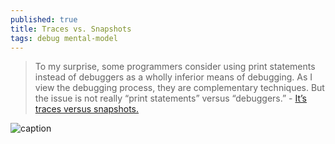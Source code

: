 ```yaml
---
published: true
title: Traces vs. Snapshots
tags: debug mental-model
---
```

> To my surprise, some programmers consider using print statements instead of debuggers as a wholly inferior means of debugging. As I view the debugging process, they are complementary techniques. But the issue is not really “print statements” versus “debuggers.” - [It’s traces versus snapshots.](https://www.scott-a-s.com/traces-vs-snapshots/) 

![caption](https://www.scott-a-s.com/files/state_view.png)